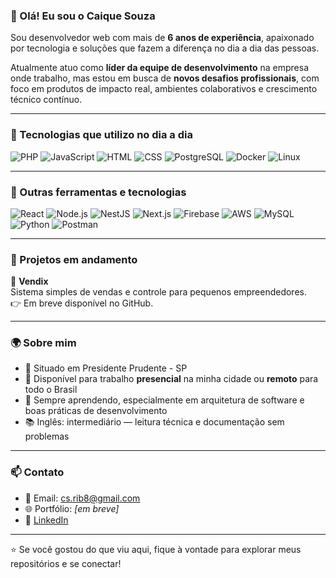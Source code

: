 ### 👋 Olá! Eu sou o Caique Souza

Sou desenvolvedor web com mais de **6 anos de experiência**, apaixonado por tecnologia e soluções que fazem a diferença no dia a dia das pessoas.

Atualmente atuo como **líder da equipe de desenvolvimento** na empresa onde trabalho, mas estou em busca de **novos desafios profissionais**, com foco em produtos de impacto real, ambientes colaborativos e crescimento técnico contínuo.

---

### 🚀 Tecnologias que utilizo no dia a dia
![PHP](https://img.shields.io/badge/-PHP-777BB4?style=flat-square&logo=php&logoColor=white)
![JavaScript](https://img.shields.io/badge/-JavaScript-F7DF1E?style=flat-square&logo=javascript&logoColor=black)
![HTML](https://img.shields.io/badge/-HTML5-E34F26?style=flat-square&logo=html5&logoColor=white)
![CSS](https://img.shields.io/badge/-CSS3-1572B6?style=flat-square&logo=css3)
![PostgreSQL](https://img.shields.io/badge/-PostgreSQL-336791?style=flat-square&logo=postgresql&logoColor=white)
![Docker](https://img.shields.io/badge/-Docker-2496ED?style=flat-square&logo=docker&logoColor=white)
![Linux](https://img.shields.io/badge/-Linux-FCC624?style=flat-square&logo=linux&logoColor=black)

---

### 🧩 Outras ferramentas e tecnologias
![React](https://img.shields.io/badge/-React-61DAFB?style=flat-square&logo=react&logoColor=black)
![Node.js](https://img.shields.io/badge/-Node.js-339933?style=flat-square&logo=node.js&logoColor=white)
![NestJS](https://img.shields.io/badge/-NestJS-E0234E?style=flat-square&logo=nestjs&logoColor=white)
![Next.js](https://img.shields.io/badge/-Next.js-000000?style=flat-square&logo=next.js)
![Firebase](https://img.shields.io/badge/-Firebase-FFCA28?style=flat-square&logo=firebase&logoColor=black)
![AWS](https://img.shields.io/badge/-AWS-232F3E?style=flat-square&logo=amazon-aws)
![MySQL](https://img.shields.io/badge/-MySQL-4479A1?style=flat-square&logo=mysql&logoColor=white)
![Python](https://img.shields.io/badge/-Python-3776AB?style=flat-square&logo=python&logoColor=white)
![Postman](https://img.shields.io/badge/-Postman-FF6C37?style=flat-square&logo=postman&logoColor=white)

---

### 📂 Projetos em andamento

🛒 **Vendix**  
Sistema simples de vendas e controle para pequenos empreendedores.  
👉 Em breve disponível no GitHub.

---

### 🌍 Sobre mim

- 📍 Situado em Presidente Prudente - SP
- 🤝 Disponível para trabalho **presencial** na minha cidade ou **remoto** para todo o Brasil
- 🌱 Sempre aprendendo, especialmente em arquitetura de software e boas práticas de desenvolvimento
- 📚 Inglês: intermediário — leitura técnica e documentação sem problemas

---

### 📫 Contato

- 📧 Email: cs.rib8@gmail.com  
- 🌐 Portfólio: _[em breve]_  
- 💼 [LinkedIn](https://www.linkedin.com/in/caiquesr/)

---

⭐ Se você gostou do que viu aqui, fique à vontade para explorar meus repositórios e se conectar!
